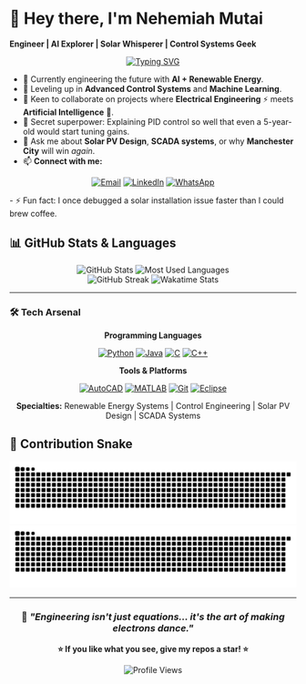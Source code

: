 # 👋 Hey there, I'm Nehemiah Mutai  
**Engineer | AI Explorer | Solar Whisperer | Control Systems Geek**

<div align="center">

[![Typing SVG](https://readme-typing-svg.herokuapp.com?font=Fira+Code&pause=1000&color=70A5FD&center=true&vCenter=true&width=435&lines=AI+%2B+Renewable+Energy+Engineer;Control+Systems+Enthusiast;Solar+PV+Design+Expert;SCADA+Systems+Developer)](https://git.io/typing-svg)

</div>

- 🔭 Currently engineering the future with **AI + Renewable Energy**.  
- 🌱 Leveling up in **Advanced Control Systems** and **Machine Learning**.  
- 🤝 Keen to collaborate on projects where **Electrical Engineering** ⚡ meets **Artificial Intelligence** 🤖.  
- 🧠 Secret superpower: Explaining PID control so well that even a 5-year-old would start tuning gains.  
- 💬 Ask me about **Solar PV Design**, **SCADA systems**, or why **Manchester City** will win *again*.  
- 📫 **Connect with me:**

<div align="center">
  
[![Email](https://img.shields.io/badge/Email-D14836?style=for-the-badge&logo=gmail&logoColor=white)](mailto:nemnemick17@gmail.com)
[![LinkedIn](https://img.shields.io/badge/LinkedIn-0077B5?style=for-the-badge&logo=linkedin&logoColor=white)](https://www.linkedin.com/in/nehemiah-mutai)
[![WhatsApp](https://img.shields.io/badge/WhatsApp-25D366?style=for-the-badge&logo=whatsapp&logoColor=white)](https://wa.me/254715271059)

</div>  
- ⚡ Fun fact: I once debugged a solar installation issue faster than I could brew coffee.  

## 📊 GitHub Stats & Languages

<div align="center">
  <img src="https://github-readme-stats.vercel.app/api?username=Nemick&show_icons=true&theme=tokyonight&hide_border=true&count_private=true" alt="GitHub Stats" width="48%" />
  <img src="https://github-readme-stats.vercel.app/api/top-langs/?username=Nemick&layout=compact&theme=tokyonight&hide_border=true&langs_count=8" alt="Most Used Languages" width="48%" />
</div>

<div align="center">
  <img src="https://github-readme-streak-stats.herokuapp.com/?user=Nemick&theme=tokyonight&hide_border=true" alt="GitHub Streak" width="48%" />
  <img src="https://github-readme-stats.vercel.app/api/wakatime?username=Nemick&theme=tokyonight&hide_border=true" alt="Wakatime Stats" width="48%" />
</div>

---

### 🛠️ Tech Arsenal

<div align="center">

**Programming Languages**
  
[![Python](https://img.shields.io/badge/Python-3776AB?style=for-the-badge&logo=python&logoColor=white)](https://python.org)
[![Java](https://img.shields.io/badge/Java-ED8B00?style=for-the-badge&logo=java&logoColor=white)](https://java.com)
[![C](https://img.shields.io/badge/C-00599C?style=for-the-badge&logo=c&logoColor=white)](https://en.wikipedia.org/wiki/C_(programming_language))
[![C++](https://img.shields.io/badge/C%2B%2B-00599C?style=for-the-badge&logo=c%2B%2B&logoColor=white)](https://isocpp.org)

**Tools & Platforms**

[![AutoCAD](https://img.shields.io/badge/AutoCAD-FF0000?style=for-the-badge&logo=autodesk&logoColor=white)](https://autodesk.com)
[![MATLAB](https://img.shields.io/badge/MATLAB-0076A8?style=for-the-badge&logo=mathworks&logoColor=white)](https://mathworks.com)
[![Git](https://img.shields.io/badge/Git-F05032?style=for-the-badge&logo=git&logoColor=white)](https://git-scm.com)
[![Eclipse](https://img.shields.io/badge/Eclipse-2C2255?style=for-the-badge&logo=eclipse&logoColor=white)](https://eclipse.org)

**Specialties:** Renewable Energy Systems | Control Engineering | Solar PV Design | SCADA Systems

</div>

## 🐍 Contribution Snake  
<div align="center">
  
![Snake animation](https://raw.githubusercontent.com/Nemick/Nemick/output/snake.svg?sanitize=true&v=2025-08-12#gh-light-mode-only)
<img src="https://raw.githubusercontent.com/Nemick/Nemick/output/snake-dark.svg?sanitize=true&v=2025-08-12#gh-dark-mode-only" alt="Snake animation" />

</div>

---

<div align="center">
  
### 🌟 *"Engineering isn't just equations… it's the art of making electrons dance."*

**⭐ If you like what you see, give my repos a star! ⭐**

![Profile Views](https://komarev.com/ghpvc/?username=Nemick&color=blueviolet&style=flat-square&label=Profile+Views)

</div>

